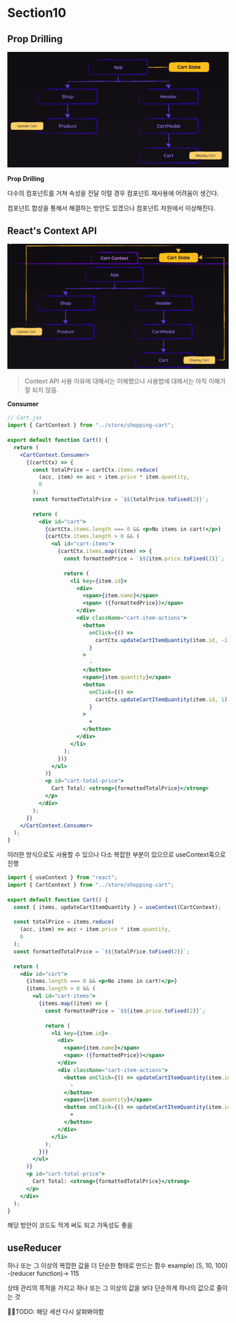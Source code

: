 # Section10

## Prop Drilling

![App 컴포넌트 구조](./_asset/app_components.png)

**Prop Drilling**

다수의 컴포넌트를 거쳐 속성을 전달
이럴 경우 컴포넌트 재사용에 어려움이 생긴다.

컴포넌트 합성을 통해서 해결하는 방안도 있겠으나 컴포넌트 차원에서 이상해진다.

## React's Context API

![React Context API](./_asset/react_comtext_api.png)

> Context API 사용 이유에 대해서는 이해했으나 사용법에 대해서는 아직 이해가 잘 되지 않음.

**Consumer**

```jsx
// Cart.jsx
import { CartContext } from "../store/shopping-cart";

export default function Cart() {
  return (
    <CartContext.Consumer>
      {(cartCtx) => {
        const totalPrice = cartCtx.items.reduce(
          (acc, item) => acc + item.price * item.quantity,
          0
        );
        const formattedTotalPrice = `$${totalPrice.toFixed(2)}`;

        return (
          <div id="cart">
            {cartCtx.items.length === 0 && <p>No items in cart!</p>}
            {cartCtx.items.length > 0 && (
              <ul id="cart-items">
                {cartCtx.items.map((item) => {
                  const formattedPrice = `$${item.price.toFixed(2)}`;

                  return (
                    <li key={item.id}>
                      <div>
                        <span>{item.name}</span>
                        <span> ({formattedPrice})</span>
                      </div>
                      <div className="cart-item-actions">
                        <button
                          onClick={() =>
                            cartCtx.updateCartItemQuantity(item.id, -1)
                          }
                        >
                          -
                        </button>
                        <span>{item.quantity}</span>
                        <button
                          onClick={() =>
                            cartCtx.updateCartItemQuantity(item.id, 1)
                          }
                        >
                          +
                        </button>
                      </div>
                    </li>
                  );
                })}
              </ul>
            )}
            <p id="cart-total-price">
              Cart Total: <strong>{formattedTotalPrice}</strong>
            </p>
          </div>
        );
      }}
    </CartContext.Consumer>
  );
}
```

이러한 방식으로도 사용할 수 있으나 다소 복잡한 부분이 있으므로 useContext훅으로 진행

```jsx
import { useContext } from "react";
import { CartContext } from "../store/shopping-cart";

export default function Cart() {
  const { items, updateCartItemQuantity } = useContext(CartContext);

  const totalPrice = items.reduce(
    (acc, item) => acc + item.price * item.quantity,
    0
  );
  const formattedTotalPrice = `$${totalPrice.toFixed(2)}`;

  return (
    <div id="cart">
      {items.length === 0 && <p>No items in cart!</p>}
      {items.length > 0 && (
        <ul id="cart-items">
          {items.map((item) => {
            const formattedPrice = `$${item.price.toFixed(2)}`;

            return (
              <li key={item.id}>
                <div>
                  <span>{item.name}</span>
                  <span> ({formattedPrice})</span>
                </div>
                <div className="cart-item-actions">
                  <button onClick={() => updateCartItemQuantity(item.id, -1)}>
                    -
                  </button>
                  <span>{item.quantity}</span>
                  <button onClick={() => updateCartItemQuantity(item.id, 1)}>
                    +
                  </button>
                </div>
              </li>
            );
          })}
        </ul>
      )}
      <p id="cart-total-price">
        Cart Total: <strong>{formattedTotalPrice}</strong>
      </p>
    </div>
  );
}
```

해당 방안이 코드도 적게 써도 되고 가독성도 좋음

## useReducer

하나 또는 그 이상의 복잡한 값을 더 단순한 형태로 만드는 함수
example) [5, 10, 100] -(reducer function)-> 115

상태 관리의 목적을 가지고 하나 또는 그 이상의 값을 보다 단순하게 하나의 값으로 줄이는 것

👊🏻TODO: 해당 세션 다시 살펴봐야함
